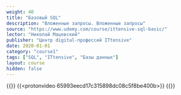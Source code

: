 ```yaml
---
weight: 40
title: "Базовый SQL"
description: "Вложенные запросы. Вложенные запросы"
source: "https://www.udemy.com/course/ittensive-sql-basic/"
lector: "Николай Мацевский"
publisher: "Центр digital-профессий ITtensive"
date: 2020-01-01
category: "course1"
tags: ["SQL", "ITtensive", "Базы данных"]
layout: course
hidden: false
---
```

{{<players>}}
    {{<protonvideo 65993eecd17c315898dc08c5f8be400b>}}
{{</players>}}